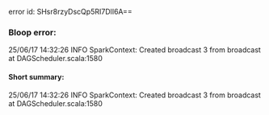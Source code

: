 error id: SHsr8rzyDscQp5RI7DlI6A==
### Bloop error:

25/06/17 14:32:26 INFO SparkContext: Created broadcast 3 from broadcast at DAGScheduler.scala:1580
#### Short summary: 

25/06/17 14:32:26 INFO SparkContext: Created broadcast 3 from broadcast at DAGScheduler.scala:1580
